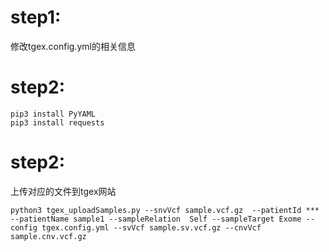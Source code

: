 # step1:

修改tgex.config.yml的相关信息

# step2:

    pip3 install PyYAML
    pip3 install requests

# step2:

上传对应的文件到tgex网站

    python3 tgex_uploadSamples.py --snvVcf sample.vcf.gz  --patientId *** --patientName sample1 --sampleRelation  Self --sampleTarget Exome --config tgex.config.yml --svVcf sample.sv.vcf.gz --cnvVcf sample.cnv.vcf.gz
